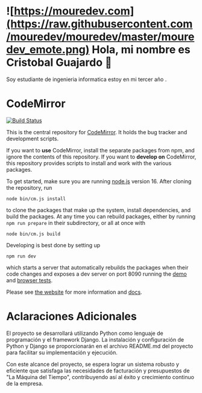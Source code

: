 # ![https://mouredev.com](https://raw.githubusercontent.com/mouredev/mouredev/master/mouredev_emote.png) Hola, mi nombre es Cristobal Guajardo 👋

Soy estudiante de ingenieria informatica estoy en mi tercer año .

 # CodeMirror

[![Build Status](https://github.com/codemirror/dev/workflows/main/badge.svg)](https://github.com/codemirror/codemirror.next/actions)

This is the central repository for [CodeMirror](https://codemirror.net/). It holds the bug tracker and development scripts.

If you want to **use** CodeMirror, install the separate packages from npm, and ignore the contents of this repository. If you want to **develop on** CodeMirror, this repository provides scripts to install and work with the various packages.

To get started, make sure you are running [node.js](https://nodejs.org/) version 16. After cloning the repository, run

    node bin/cm.js install

to clone the packages that make up the system, install dependencies, and build the packages. At any time you can rebuild packages, either by running `npm run prepare` in their subdirectory, or all at once with

    node bin/cm.js build

Developing is best done by setting up

    npm run dev

which starts a server that automatically rebuilds the packages when their code changes and exposes a dev server on port 8090 running the [demo](http://localhost:8090) and [browser tests](http://localhost:8090/test/).

Please see [the website](https://codemirror.net/) for more information and [docs](https://codemirror.net/docs/ref).



# Aclaraciones Adicionales

El proyecto se desarrollará utilizando Python como lenguaje de programación y el framework Django. La instalación y configuración de Python y Django se proporcionarán en el archivo README.md del proyecto para facilitar su implementación y ejecución.

Con este alcance del proyecto, se espera lograr un sistema robusto y eficiente que satisfaga las necesidades de facturación y presupuestos de "La Máquina del Tiempo", contribuyendo así al éxito y crecimiento continuo de la empresa.
